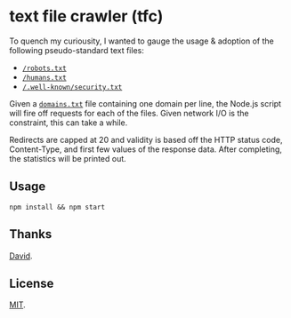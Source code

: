 # text file crawler (tfc)

To quench my curiousity, I wanted to gauge the usage & adoption of the following
pseudo-standard text files:

- [`/robots.txt`][robots]
- [`/humans.txt`][humans]
- [`/.well-known/security.txt`][security]

Given a [`domains.txt`](/domains.txt) file containing one domain per line, the
Node.js script will fire off requests for each of the files. Given network I/O
is the constraint, this can take a while.

Redirects are capped at 20 and validity is based off the HTTP status code,
Content-Type, and first few values of the response data. After completing, the
statistics will be printed out.

## Usage

```
npm install && npm start
```

## Thanks

[David][david].

## License

[MIT][license].


[robots]: http://www.robotstxt.org/
[humans]: http://humanstxt.org/
[security]: https://securitytxt.org/
[david]: https://github.com/davidmerfield
[license]: https://pinjasaur.mit-license.org/@2019
